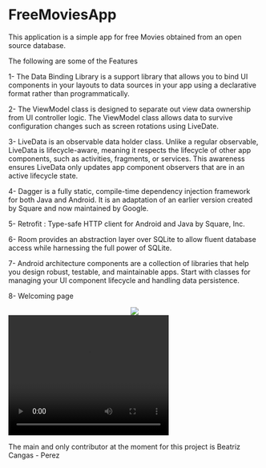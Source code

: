 # FreeMoviesApp

This application is a simple app for free Movies obtained from an open source database.

The following are some of the Features

1- The Data Binding Library is a support library that allows you to bind UI components in your layouts to data sources in your app using a declarative format rather than programmatically.

2- The ViewModel class is designed to separate out view data ownership from UI controller logic.
The ViewModel class allows data to survive configuration changes such as screen rotations using LiveDate.

3- LiveData is an observable data holder class. Unlike a regular observable, LiveData is lifecycle-aware, meaning it respects the lifecycle of other app components, such as activities, fragments, or services. This awareness ensures LiveData only updates app component observers that are in an active lifecycle state.

4- Dagger is a fully static, compile-time dependency injection framework for both Java and Android. It is an adaptation of an earlier version created by Square and now maintained by Google.

5- Retrofit : Type-safe HTTP client for Android and Java by Square, Inc.

6- Room provides an abstraction layer over SQLite to allow fluent database access while harnessing the full power of SQLite.

7- Android architecture components are a collection of libraries that help you design robust, testable, and maintainable apps. Start with classes for managing your UI component lifecycle and handling data persistence.

8- Welcoming page

<div align="center">
    <t> <img src= "https://drive.google.com/open?id=1zdUqBGWnMsaYYjcN252oF8Mtw9ArAl6C"</img> 
</div>

<video width="320" height="240" controls>
  <source src="https://www.youtube.com/watch?v=g-0VG1mbV48" type="video/mp4">
</video>

The main and only contributor at the moment for this project is Beatriz Cangas - Perez
